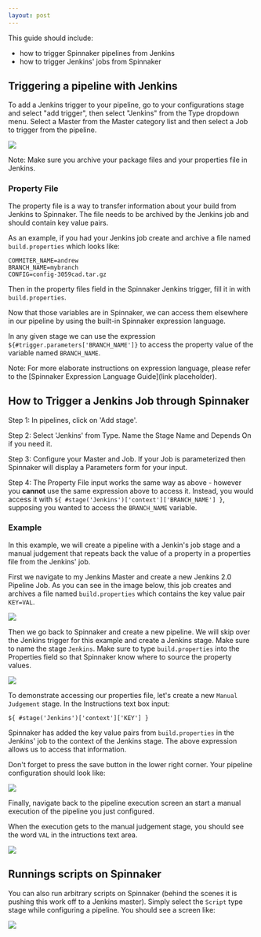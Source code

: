 ```yaml
---
layout: post
---
```


This guide should include:


- how to trigger Spinnaker pipelines from Jenkins
- how to trigger Jenkins' jobs from Spinnaker


## Triggering a pipeline with Jenkins


To add a Jenkins trigger to your pipeline, go to your configurations stage and select "add trigger", then select "Jenkins" from the Type dropdown menu. Select a Master from the Master category list and then select a Job to trigger from the pipeline. 


![](https://d1ax1i5f2y3x71.cloudfront.net/items/333F39092F0z1o220U2U/Image%202017-03-27%20at%204.47.35%20PM.png)



Note: Make sure you archive your package files and your properties file in Jenkins.



### Property File


The property file is a way to transfer information about your build from Jenkins to Spinnaker. The file needs to be archived by the Jenkins job and should contain key value pairs. 


As an example, if you had your Jenkins job create and archive a file named `build.properties` which looks like:

```
COMMITER_NAME=andrew
BRANCH_NAME=mybranch
CONFIG=config-3059cad.tar.gz
```

Then in the property files field in the Spinnaker Jenkins trigger, fill it in with `build.properties`.


Now that those variables are in Spinnaker, we can access them elsewhere in our pipeline by using the built-in Spinnaker expression language. 


In any given stage we can use the expression `${#trigger.parameters['BRANCH_NAME']}` to access the property value of the variable named `BRANCH_NAME`.


Note: For more elaborate instructions on expression language, please refer to the [Spinnaker Expression Language Guide](link placeholder).



## How to Trigger a Jenkins Job through Spinnaker


Step 1: In pipelines, click on 'Add stage'.


Step 2: Select 'Jenkins' from Type. Name the Stage Name and Depends On if you need it. 


Step 3: Configure your Master and Job. If your Job is parameterized then Spinnaker will display a Parameters form for your input. 


Step 4: The Property File input works the same way as above - however you **cannot** use the same expression above to access it. Instead, you would access it with `${ #stage('Jenkins')['context']['BRANCH_NAME'] }`, supposing you wanted to access the `BRANCH_NAME` variable.


### Example


In this example, we will create a pipeline with a Jenkin's job stage and a manual judgement that repeats back the value of a property in a properties file from the Jenkins' job.

First we navigate to my Jenkins Master and create a new Jenkins 2.0 Pipeline Job. As you can see in the image below, this job creates and archives a file named `build.properties` which contains the key value pair `KEY=VAL`.

![](https://d1ax1i5f2y3x71.cloudfront.net/items/1k0z0c1H230v0Y1g3w0g/Image%202017-03-27%20at%205.20.02%20PM.png)

Then we go back to Spinnaker and create a new pipeline. We will skip over the Jenkins trigger for this example and create a Jenkins stage. Make sure to name the stage `Jenkins`. Make sure to type `build.properties` into the Properties field so that Spinnaker know where to source the property values. 

![](https://d1ax1i5f2y3x71.cloudfront.net/items/173L3Z472X0i3y1i171E/Image%202017-03-27%20at%205.21.05%20PM.png)

To demonstrate accessing our properties file, let's create a new `Manual Judgement` stage. In the Instructions text box input:
```
${ #stage('Jenkins')['context']['KEY'] }
```
Spinnaker has added the key value pairs from `build.properties` in the Jenkins' job to the context of the Jenkins stage. The above expression allows us to access that information.

Don't forget to press the save button in the lower right corner. Your pipeline configuration should look like:

![](https://d1ax1i5f2y3x71.cloudfront.net/items/2K0s3w1K1Y0A0G2N0I2T/Image%202017-03-28%20at%202.04.43%20PM.png)

Finally, navigate back to the pipeline execution screen an start a manual execution of the pipeline you just configured.

When the execution gets to the manual judgement stage, you should see the word `VAL` in the intructions text area.

![](https://d1ax1i5f2y3x71.cloudfront.net/items/1y2b0r462m2s390a1B3Q/Image%202017-03-28%20at%202.06.45%20PM.png)

## Runnings scripts on Spinnaker

You can also run arbitrary scripts on Spinnaker (behind the scenes it is pushing this work off to a Jenkins master). Simply select the `Script` type stage while configuring a pipeline. You should see a screen like:

![](https://d1ax1i5f2y3x71.cloudfront.net/items/3k0N2U1q3i0p1D0o2Z3S/Image%202017-03-28%20at%202.10.26%20PM.png)
